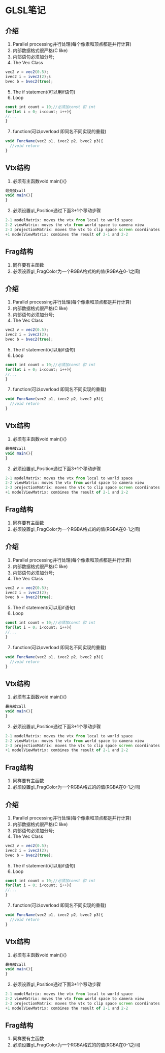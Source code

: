 <div style="
background-image: url('水印.png'); 
background-size: 30%; 
background-position: center; 
background-repeat: space; 
background-attachment: scroll;">

# GLSL笔记
## 介绍
1. Parallel processing并行处理(每个像素和顶点都是并行计算)
2. 内部数据格式很严格(C like)
3. 内部语句必须加分号;
4. The Vec Class
```ts
vec2 v = vec2(0.5);
ivec2 i = ivec2(2);s
bvec b = bvec2(true);
```
5. The if statement(可以用if语句)
6. Loop
```ts
const int count = 10;//必须加const 和 int
for(let i = 0; i<count; i++){
//...
}
```
7. function(可以overload 即同名不同实现的重载)
```ts
void FuncName(vec2 p1, ivec2 p2, bvec2 p3){
  //void return
}
```

## Vtx结构
1. 必须有主函数void main(){}
```ts
最先被call
void main(){
}
```
2. 必须设置gl_Position通过下面3+1个移动步骤
```ts
2-1 modelMatrix: moves the vtx from local to world space
2-2 viewMatrix: moves the vtx from world space to camera view
2-3 projectionMatrix: moves the vtx to clip space screen coordinates
+1 modelViewMatrix: combines the result of 2-1 and 2-2
```

## Frag结构
1. 同样要有主函数
2. 必须设置gl_FragColor为一个RGBA格式的的值(RGBA在0-1之间)

## 介绍
1. Parallel processing并行处理(每个像素和顶点都是并行计算)
2. 内部数据格式很严格(C like)
3. 内部语句必须加分号;
4. The Vec Class
```ts
vec2 v = vec2(0.5);
ivec2 i = ivec2(2);
bvec b = bvec2(true);
```
5. The if statement(可以用if语句)
6. Loop
```ts
const int count = 10;//必须加const 和 int
for(let i = 0; i<count; i++){
//...
}
```
7. function(可以overload 即同名不同实现的重载)
```ts
void FuncName(vec2 p1, ivec2 p2, bvec2 p3){
  //void return
}
```

## Vtx结构
1. 必须有主函数void main(){}
```ts
最先被call
void main(){
}
```
2. 必须设置gl_Position通过下面3+1个移动步骤
```ts
2-1 modelMatrix: moves the vtx from local to world space
2-2 viewMatrix: moves the vtx from world space to camera view
2-3 projectionMatrix: moves the vtx to clip space screen coordinates
+1 modelViewMatrix: combines the result of 2-1 and 2-2
```

## Frag结构
1. 同样要有主函数
2. 必须设置gl_FragColor为一个RGBA格式的的值(RGBA在0-1之间)

## 介绍
1. Parallel processing并行处理(每个像素和顶点都是并行计算)
2. 内部数据格式很严格(C like)
3. 内部语句必须加分号;
4. The Vec Class
```ts
vec2 v = vec2(0.5);
ivec2 i = ivec2(2);
bvec b = bvec2(true);
```
5. The if statement(可以用if语句)
6. Loop
```ts
const int count = 10;//必须加const 和 int
for(let i = 0; i<count; i++){
//...
}
```
7. function(可以overload 即同名不同实现的重载)
```ts
void FuncName(vec2 p1, ivec2 p2, bvec2 p3){
  //void return
}
```

## Vtx结构
1. 必须有主函数void main(){}
```ts
最先被call
void main(){
}
```
2. 必须设置gl_Position通过下面3+1个移动步骤
```ts
2-1 modelMatrix: moves the vtx from local to world space
2-2 viewMatrix: moves the vtx from world space to camera view
2-3 projectionMatrix: moves the vtx to clip space screen coordinates
+1 modelViewMatrix: combines the result of 2-1 and 2-2
```

## Frag结构
1. 同样要有主函数
2. 必须设置gl_FragColor为一个RGBA格式的的值(RGBA在0-1之间)


## 介绍
1. Parallel processing并行处理(每个像素和顶点都是并行计算)
2. 内部数据格式很严格(C like)
3. 内部语句必须加分号;
4. The Vec Class
```ts
vec2 v = vec2(0.5);
ivec2 i = ivec2(2);
bvec b = bvec2(true);
```
5. The if statement(可以用if语句)
6. Loop
```ts
const int count = 10;//必须加const 和 int
for(let i = 0; i<count; i++){
//...
}
```
7. function(可以overload 即同名不同实现的重载)
```ts
void FuncName(vec2 p1, ivec2 p2, bvec2 p3){
  //void return
}
```

## Vtx结构
1. 必须有主函数void main(){}
```ts
最先被call
void main(){
}
```
2. 必须设置gl_Position通过下面3+1个移动步骤
```ts
2-1 modelMatrix: moves the vtx from local to world space
2-2 viewMatrix: moves the vtx from world space to camera view
2-3 projectionMatrix: moves the vtx to clip space screen coordinates
+1 modelViewMatrix: combines the result of 2-1 and 2-2
```

## Frag结构
1. 同样要有主函数
2. 必须设置gl_FragColor为一个RGBA格式的的值(RGBA在0-1之间)
</div>
